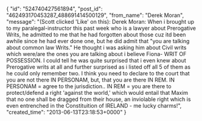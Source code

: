  {
   "id": "524740427561894",
   "post_id": "462493170453287_488691414500129",
   "from_name": "Derek Moran",
   "message": "(Scott clicked 'Like' on this): Derek Moran: When i brought up to my paralegal-instructor this past week who is a lawyer about Prerogative Writs, he admitted to me that he had forgotten about those cuz itd been awhile since he had ever done one, but he did admit that \"you are talking about common law Writs.\" He thought i was asking him about Civil writs which were/are the ones you are talking about i believe Fiona- WRIT OF POSSESSION. I could tell he was quite surprised that i even knew about Prerogative writs at all and further surprised as i listed off all 5 of them as he could only remember two. I think you need to declare to the court that you are not there IN PERSONAM, but, that you are there IN REM. IN PERSONAM = agree to the jurisdiction.. IN REM = you are there to protect/defend a right 'against the world,' which would entail that Maxim that no one shall be dragged from their house, an inviolable right which is even entrenched in the Constituition of IRELAND - me lucky charms!",
   "created_time": "2013-06-13T23:18:53+0000"
 }
